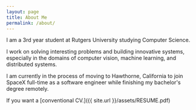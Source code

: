 ```yaml
---
layout: page
title: About Me
permalink: /about/
---
```


I am a 3rd year student at Rutgers University studying Computer Science.

I work on solving interesting problems and building innovative systems, especially in the domains of computer vision, machine learning, and distributed systems.

I am currently in the process of moving to Hawthorne, California to join SpaceX full-time as a software engineer while finishing my bachelor's degree remotely.

If you want a [conventional CV.]({{ site.url }}/assets/RESUME.pdf)

